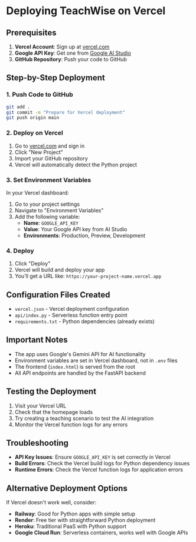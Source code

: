 # Deploying TeachWise on Vercel

## Prerequisites

1. **Vercel Account**: Sign up at [vercel.com](https://vercel.com)
2. **Google API Key**: Get one from [Google AI Studio](https://aistudio.google.com/)
3. **GitHub Repository**: Push your code to GitHub

## Step-by-Step Deployment

### 1. Push Code to GitHub

```bash
git add .
git commit -m "Prepare for Vercel deployment"
git push origin main
```

### 2. Deploy on Vercel

1. Go to [vercel.com](https://vercel.com) and sign in
2. Click "New Project"
3. Import your GitHub repository
4. Vercel will automatically detect the Python project

### 3. Set Environment Variables

In your Vercel dashboard:

1. Go to your project settings
2. Navigate to "Environment Variables"
3. Add the following variable:
   - **Name**: `GOOGLE_API_KEY`
   - **Value**: Your Google API key from AI Studio
   - **Environments**: Production, Preview, Development

### 4. Deploy

1. Click "Deploy" 
2. Vercel will build and deploy your app
3. You'll get a URL like: `https://your-project-name.vercel.app`

## Configuration Files Created

- `vercel.json` - Vercel deployment configuration
- `api/index.py` - Serverless function entry point
- `requirements.txt` - Python dependencies (already exists)

## Important Notes

- The app uses Google's Gemini API for AI functionality
- Environment variables are set in Vercel dashboard, not in `.env` files
- The frontend (`index.html`) is served from the root
- All API endpoints are handled by the FastAPI backend

## Testing the Deployment

1. Visit your Vercel URL
2. Check that the homepage loads
3. Try creating a teaching scenario to test the AI integration
4. Monitor the Vercel function logs for any errors

## Troubleshooting

- **API Key Issues**: Ensure `GOOGLE_API_KEY` is set correctly in Vercel
- **Build Errors**: Check the Vercel build logs for Python dependency issues
- **Runtime Errors**: Check the Vercel function logs for application errors

## Alternative Deployment Options

If Vercel doesn't work well, consider:
- **Railway**: Good for Python apps with simple setup
- **Render**: Free tier with straightforward Python deployment
- **Heroku**: Traditional PaaS with Python support
- **Google Cloud Run**: Serverless containers, works well with Google APIs 
